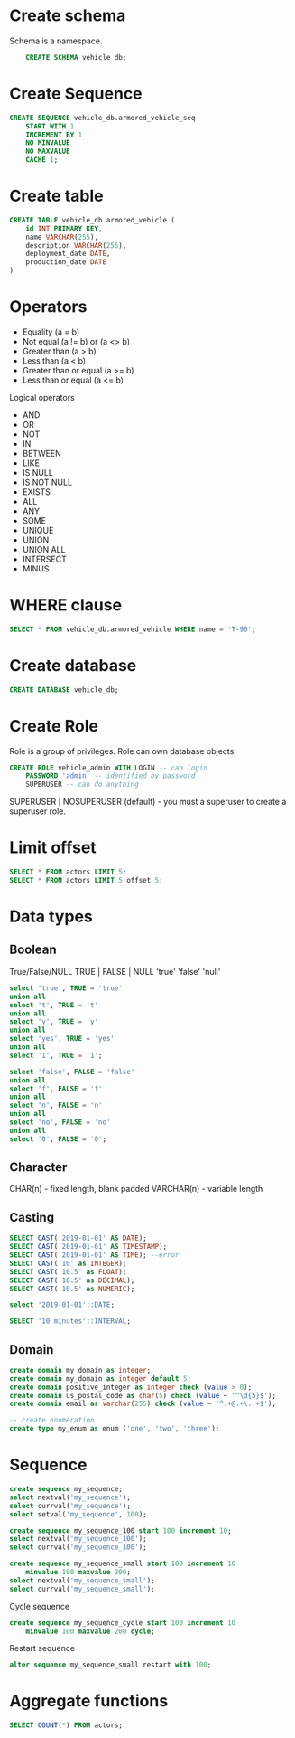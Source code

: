 # Create schema
Schema is a namespace.
```sql
    CREATE SCHEMA vehicle_db;
```

# Create Sequence
```sql
CREATE SEQUENCE vehicle_db.armored_vehicle_seq
    START WITH 1
    INCREMENT BY 1
    NO MINVALUE
    NO MAXVALUE
    CACHE 1;    
```

# Create table
```sql
CREATE TABLE vehicle_db.armored_vehicle (
    id INT PRIMARY KEY,
    name VARCHAR(255),
    description VARCHAR(255),
    deployment_date DATE,
    production_date DATE                                     
)
```


# Operators
- Equality  (a = b)
- Not equal (a != b) or (a <> b)
- Greater than (a > b)
- Less than (a < b)
- Greater than or equal (a >= b)
- Less than or equal (a <= b)

Logical operators
- AND
- OR
- NOT
- IN
- BETWEEN
- LIKE
- IS NULL
- IS NOT NULL
- EXISTS
- ALL
- ANY
- SOME
- UNIQUE
- UNION
- UNION ALL
- INTERSECT
- MINUS

# WHERE clause
```sql  
SELECT * FROM vehicle_db.armored_vehicle WHERE name = 'T-90';
```

# Create database
```sql
CREATE DATABASE vehicle_db;
```

# Create Role
Role is a group of privileges. Role can own database objects.
```sql
CREATE ROLE vehicle_admin WITH LOGIN -- can login
    PASSWORD 'admin' -- identified by password
    SUPERUSER -- can do anything
```
SUPERUSER | NOSUPERUSER (default) - you must a superuser to create a superuser role.

# Limit offset
```sql
SELECT * FROM actors LIMIT 5;
SELECT * FROM actors LIMIT 5 offset 5;
```

# Data types
## Boolean

True/False/NULL
TRUE    | FALSE | NULL
'true' 'false' 'null'
```sql
select 'true', TRUE = 'true'
union all
select 't', TRUE = 't'
union all
select 'y', TRUE = 'y'
union all
select 'yes', TRUE = 'yes'
union all
select '1', TRUE = '1';
```

```sql
select 'false', FALSE = 'false'
union all
select 'f', FALSE = 'f'
union all
select 'n', FALSE = 'n'
union all
select 'no', FALSE = 'no'
union all
select '0', FALSE = '0';
```

## Character
CHAR(n) - fixed length, blank padded
VARCHAR(n) - variable length

## Casting
```sql
SELECT CAST('2019-01-01' AS DATE);
SELECT CAST('2019-01-01' AS TIMESTAMP);
SELECT CAST('2019-01-01' AS TIME); --error
SELECT CAST('10' as INTEGER);
SELECT CAST('10.5' as FLOAT);
SELECT CAST('10.5' as DECIMAL);
SELECT CAST('10.5' as NUMERIC);

select '2019-01-01'::DATE;

SELECT '10 minutes'::INTERVAL;
```

## Domain
```sql
create domain my_domain as integer;
create domain my_domain as integer default 5;
create domain positive_integer as integer check (value > 0);
create domain us_postal_code as char(5) check (value ~ '^\d{5}$');
create domain email as varchar(255) check (value ~ '^.+@.+\..+$');

-- create enumeration
create type my_enum as enum ('one', 'two', 'three');
```

# Sequence
```sql
create sequence my_sequence;
select nextval('my_sequence');
select currval('my_sequence');
select setval('my_sequence', 100);
```

```sql
create sequence my_sequence_100 start 100 increment 10;
select nextval('my_sequence_100');
select currval('my_sequence_100');

create sequence my_sequence_small start 100 increment 10 
    minvalue 100 maxvalue 200;
select nextval('my_sequence_small');
select currval('my_sequence_small');
```

Cycle sequence
```sql
create sequence my_sequence_cycle start 100 increment 10 
    minvalue 100 maxvalue 200 cycle;
```

Restart sequence

```sql
alter sequence my_sequence_small restart with 100;
```

# Aggregate functions
```sql
SELECT COUNT(*) FROM actors;
```